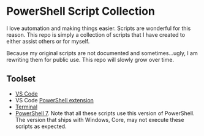 # PowerShell Script Collection
I love automation and making things easier. Scripts are wonderful for this reason. This repo is simply a collection of scripts that I have created to either assist others or for myself.

Because my original scripts are not documented and sometimes...ugly, I am rewriting them for public use. This repo will slowly grow over time.

## Toolset
- [VS Code](https://code.visualstudio.com/download)
- VS Code [PowerShell extension](https://marketplace.visualstudio.com/items?itemName=ms-vscode.PowerShell)
- [Terminal](https://github.com/microsoft/terminal)
- [PowerShell 7](https://github.com/PowerShell/PowerShell). Note that all these scripts use this version of PowerShell. The version that ships with Windows, Core, may not execute these scripts as expected.